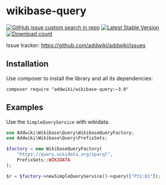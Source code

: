 # wikibase-query

[![GitHub issue custom search in repo](https://img.shields.io/github/issues-search/addwiki/addwiki?label=issues&query=is%3Aissue%20is%3Aopen%20%5Bwikibase-query%5D)](https://github.com/addwiki/addwiki/issues?q=is%3Aissue+is%3Aopen+%5Bwikibase-query%5D+)
[![Latest Stable Version](https://poser.pugx.org/addwiki/wikibase-query/version.png)](https://packagist.org/packages/addwiki/wikibase-query)
[![Download count](https://poser.pugx.org/addwiki/wikibase-query/d/total.png)](https://packagist.org/packages/addwiki/wikibase-query)

Issue tracker: https://github.com/addwiki/addwiki/issues

## Installation

Use composer to install the library and all its dependencies:

    composer require "addwiki/wikibase-query:~3.0"

## Examples

Use the `SimpleQueryService` with wikidata.

```php
use Addwiki\Wikibase\Query\WikibaseQueryFactory;
use Addwiki\Wikibase\Query\PrefixSets;

$factory = new WikibaseQueryFactory(
    "https://query.wikidata.org/sparql",
    PrefixSets::WIKIDATA
);

$r = $factory->newSimpleQueryService()->query(["P31:Q1"]);
```